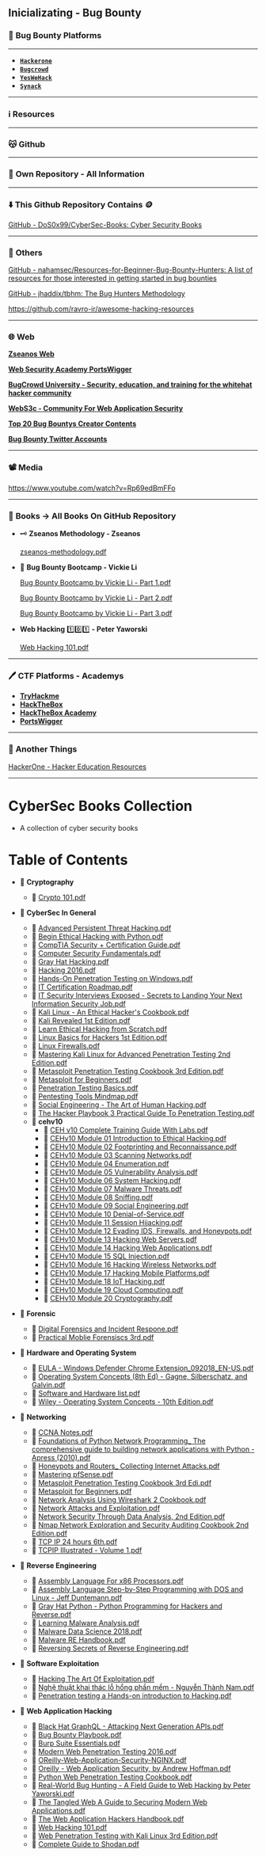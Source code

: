 ## Inicializating - Bug Bounty

### 🐛 **Bug Bounty Platforms**

---

- [**`Hackerone`**](https://www.hackerone.com/)
- [**`Bugcrowd`**](https://www.bugcrowd.com/)
- [**`YesWeHack`**](https://www.yeswehack.com/)
- [**`Synack`**](https://www.synack.com/)

---

### ℹ️ Resources

---

### 😽 **Github**

---

### 🔽 **Own Repository - All Information**

---

### ⬇️ **This Github Repository Contains** 🪙

[GitHub - DoS0x99/CyberSec-Books: Cyber Security Books](https://github.com/DoS0x99/CyberSec-Books)

---

### 🔽 **Others**

[GitHub - nahamsec/Resources-for-Beginner-Bug-Bounty-Hunters: A list of resources for those interested in getting started in bug bounties](https://github.com/nahamsec/Resources-for-Beginner-Bug-Bounty-Hunters)

[GitHub - jhaddix/tbhm: The Bug Hunters Methodology](https://github.com/jhaddix/tbhm)

https://github.com/ravro-ir/awesome-hacking-resources

---

### 🌐 **Web**

**[Zseanos Web](https://www.bugbountyhunter.com/zseano/)**

**[Web Security Academy PortsWigger](https://portswigger.net/web-security)**

**[BugCrowd University - Security, education, and training for the whitehat hacker community](https://www.bugcrowd.com/resources/levelup/)**

**[WebS3c - Community For Web Application Security](https://webs3c.com/)**

**[Top 20 Bug Bountys Creator Contents](https://blog.intigriti.com/2023/01/03/top-20-bug-bounty-youtube-channels-of-2022/?cn-reloaded=1)**

**[Bug Bounty Twitter Accounts](https://twitter.com/i/lists/1253517962272743424)**

---

### 📽️ **Media**

https://www.youtube.com/watch?v=Rp69edBmFFo

---

### 📔 **Books → All Books On GitHub Repository**

- 🗝️ **Zseanos Methodology - Zseanos**
    
    [zseanos-methodology.pdf](https://s3-us-west-2.amazonaws.com/secure.notion-static.com/171722a5-80cd-4f21-b750-3a93361f8bc9/zseanos-methodology.pdf)
    
- 📓 **Bug Bounty Bootcamp - Vickie Li**
    
    [Bug Bounty Bootcamp by Vickie Li - Part 1.pdf](https://s3-us-west-2.amazonaws.com/secure.notion-static.com/7f0c4b19-455b-43aa-87e4-330fc95c0dc9/Bug_Bounty_Bootcamp_The_Guide_to_Finding_and_Reporting_Web_Vulnerabilities_by_Vickie_Li_-_PART1.pdf)
    
    [Bug Bounty Bootcamp by Vickie Li - Part 2.pdf](https://s3-us-west-2.amazonaws.com/secure.notion-static.com/a6fe7e8b-cdc0-454e-a5c3-fef636aa054f/Bug_Bounty_Bootcamp_The_Guide_to_Finding_and_Reporting_Web_Vulnerabilities_by_Vickie_Li_-_PART2.pdf)
    
    [Bug Bounty Bootcamp by Vickie Li - Part 3.pdf](https://s3-us-west-2.amazonaws.com/secure.notion-static.com/48bf3158-6cbf-44c3-a6e4-4ea4f57f97a1/Bug_Bounty_Bootcamp_-_Bug_Bounty_Bootcamp_The_Guide_to_Finding_and_Reporting_Web_Vulnerabilities_by_Vickie_Li_-_PART3.pdf)
    
- **Web Hacking** 1️⃣0️⃣1️⃣ **- Peter Yaworski**
    
    [Web Hacking 101.pdf](https://s3-us-west-2.amazonaws.com/secure.notion-static.com/560fa5bf-57ca-460d-a3c6-8b63df5c08a2/Web_Hacking_101_compressed.pdf)
    
---

### 🖊️ **CTF Platforms - Academys**

- **[TryHackme](https://tryhackme.com/)**
- **[HackTheBox](https://www.hackthebox.com/)**
- **[HackTheBox Academy](https://academy.hackthebox.com/)**
- **[PortsWigger](https://portswigger.net/web-security)**

---

### 📄 **Another Things**

[HackerOne - Hacker Education Resources](https://s3-us-west-2.amazonaws.com/secure.notion-static.com/850c38cc-7a36-4adc-901b-f63425ec942c/hacker-education-resources_compressed.pdf)

---

# CyberSec Books Collection

- A collection of cyber security books

# Table of Contents

- 📂 **Cryptography**
  - 📄 [Crypto 101.pdf](Cryptography/Crypto%20101.pdf)
- 📂 **CyberSec In General**
  - 📄 [Advanced Persistent Threat Hacking.pdf](CyberSec%20In%20General/Advanced%20Persistent%20Threat%20Hacking.pdf)
  - 📄 [Begin Ethical Hacking with Python.pdf](CyberSec%20In%20General/Begin%20Ethical%20Hacking%20with%20Python.pdf)
  - 📄 [CompTIA Security + Certification Guide.pdf](CyberSec%20In%20General/CompTIA%20Security%20%2B%20Certification%20Guide.pdf)
  - 📄 [Computer Security Fundamentals.pdf](CyberSec%20In%20General/Computer%20Security%20Fundamentals.pdf)
  - 📄 [Gray Hat Hacking.pdf](CyberSec%20In%20General/Gray%20Hat%20Hacking.pdf)
  - 📄 [Hacking 2016.pdf](CyberSec%20In%20General/Hacking%202016.pdf)
  - 📄 [Hands\-On Penetration Testing on Windows.pdf](CyberSec%20In%20General/Hands-On%20Penetration%20Testing%20on%20Windows.pdf)
  - 📄 [IT Certification Roadmap.pdf](CyberSec%20In%20General/IT%20%20Certification%20Roadmap.pdf)
  - 📄 [IT Security Interviews Exposed \- Secrets to Landing Your Next Information Security Job.pdf](CyberSec%20In%20General/IT%20Security%20Interviews%20Exposed%20-%20Secrets%20to%20Landing%20Your%20Next%20Information%20Security%20Job.pdf)
  - 📄 [Kali Linux \- An Ethical Hacker's Cookbook.pdf](CyberSec%20In%20General/Kali%20Linux%20-%20An%20Ethical%20Hacker's%20Cookbook.pdf)
  - 📄 [Kali Revealed 1st Edition.pdf](CyberSec%20In%20General/Kali%20Revealed%201st%20Edition.pdf)
  - 📄 [Learn Ethical Hacking from Scratch.pdf](CyberSec%20In%20General/Learn%20Ethical%20Hacking%20from%20Scratch.pdf)
  - 📄 [Linux Basics for Hackers 1st Edition.pdf](CyberSec%20In%20General/Linux%20Basics%20for%20Hackers%201st%20Edition.pdf)
  - 📄 [Linux Firewalls.pdf](CyberSec%20In%20General/Linux%20Firewalls.pdf)
  - 📄 [Mastering Kali Linux for Advanced Penetration Testing 2nd Edition.pdf](CyberSec%20In%20General/Mastering%20Kali%20Linux%20for%20Advanced%20Penetration%20Testing%202nd%20Edition.pdf)
  - 📄 [Metasploit Penetration Testing Cookbook 3rd Edition.pdf](CyberSec%20In%20General/Metasploit%20Penetration%20Testing%20Cookbook%203rd%20Edition.pdf)
  - 📄 [Metasploit for Beginners.pdf](CyberSec%20In%20General/Metasploit%20for%20Beginners.pdf)
  - 📄 [Penetration Testing Basics.pdf](CyberSec%20In%20General/Penetration%20Testing%20Basics.pdf)
  - 📄 [Pentesting Tools Mindmap.pdf](CyberSec%20In%20General/Pentesting%20Tools%20Mindmap.pdf)
  - 📄 [Social Engineering \- The Art of Human Hacking.pdf](CyberSec%20In%20General/Social%20Engineering%20-%20The%20Art%20of%20Human%20Hacking.pdf)
  - 📄 [The Hacker Playbook 3 Practical Guide To Penetration Testing.pdf](CyberSec%20In%20General/The%20Hacker%20Playbook%203%20Practical%20Guide%20To%20Penetration%20Testing.pdf)
  - 📂 **cehv10**
    - 📄 [CEH v10 Complete Training Guide With Labs.pdf](CyberSec%20In%20General/cehv10/CEH%20v10%20Complete%20Training%20Guide%20With%20Labs.pdf)
    - 📄 [CEHv10 Module 01 Introduction to Ethical Hacking.pdf](CyberSec%20In%20General/cehv10/CEHv10%20Module%2001%20Introduction%20to%20Ethical%20Hacking.pdf)
    - 📄 [CEHv10 Module 02 Footprinting and Reconnaissance.pdf](CyberSec%20In%20General/cehv10/CEHv10%20Module%2002%20Footprinting%20and%20Reconnaissance.pdf)
    - 📄 [CEHv10 Module 03 Scanning Networks.pdf](CyberSec%20In%20General/cehv10/CEHv10%20Module%2003%20Scanning%20Networks.pdf)
    - 📄 [CEHv10 Module 04 Enumeration.pdf](CyberSec%20In%20General/cehv10/CEHv10%20Module%2004%20Enumeration.pdf)
    - 📄 [CEHv10 Module 05 Vulnerability Analysis.pdf](CyberSec%20In%20General/cehv10/CEHv10%20Module%2005%20Vulnerability%20Analysis.pdf)
    - 📄 [CEHv10 Module 06 System Hacking.pdf](CyberSec%20In%20General/cehv10/CEHv10%20Module%2006%20System%20Hacking.pdf)
    - 📄 [CEHv10 Module 07 Malware Threats.pdf](CyberSec%20In%20General/cehv10/CEHv10%20Module%2007%20Malware%20Threats.pdf)
    - 📄 [CEHv10 Module 08 Sniffing.pdf](CyberSec%20In%20General/cehv10/CEHv10%20Module%2008%20Sniffing.pdf)
    - 📄 [CEHv10 Module 09 Social Engineering.pdf](CyberSec%20In%20General/cehv10/CEHv10%20Module%2009%20Social%20Engineering.pdf)
    - 📄 [CEHv10 Module 10 Denial\-of\-Service.pdf](CyberSec%20In%20General/cehv10/CEHv10%20Module%2010%20Denial-of-Service.pdf)
    - 📄 [CEHv10 Module 11 Session Hijacking.pdf](CyberSec%20In%20General/cehv10/CEHv10%20Module%2011%20Session%20Hijacking.pdf)
    - 📄 [CEHv10 Module 12 Evading IDS, Firewalls, and Honeypots.pdf](CyberSec%20In%20General/cehv10/CEHv10%20Module%2012%20Evading%20IDS%2C%20Firewalls%2C%20and%20Honeypots.pdf)
    - 📄 [CEHv10 Module 13 Hacking Web Servers.pdf](CyberSec%20In%20General/cehv10/CEHv10%20Module%2013%20Hacking%20Web%20Servers.pdf)
    - 📄 [CEHv10 Module 14 Hacking Web Applications.pdf](CyberSec%20In%20General/cehv10/CEHv10%20Module%2014%20Hacking%20Web%20Applications.pdf)
    - 📄 [CEHv10 Module 15 SQL Injection.pdf](CyberSec%20In%20General/cehv10/CEHv10%20Module%2015%20SQL%20Injection.pdf)
    - 📄 [CEHv10 Module 16 Hacking Wireless Networks.pdf](CyberSec%20In%20General/cehv10/CEHv10%20Module%2016%20Hacking%20Wireless%20Networks.pdf)
    - 📄 [CEHv10 Module 17 Hacking Mobile Platforms.pdf](CyberSec%20In%20General/cehv10/CEHv10%20Module%2017%20Hacking%20Mobile%20Platforms.pdf)
    - 📄 [CEHv10 Module 18 IoT Hacking.pdf](CyberSec%20In%20General/cehv10/CEHv10%20Module%2018%20IoT%20Hacking.pdf)
    - 📄 [CEHv10 Module 19 Cloud Computing.pdf](CyberSec%20In%20General/cehv10/CEHv10%20Module%2019%20Cloud%20Computing.pdf)
    - 📄 [CEHv10 Module 20 Cryptography.pdf](CyberSec%20In%20General/cehv10/CEHv10%20Module%2020%20Cryptography.pdf)
- 📂 **Forensic**
  - 📄 [Digital Forensics and Incident Respone.pdf](Forensic/Digital%20Forensics%20and%20Incident%20Respone.pdf)
  - 📄 [Practical Moblie Forensiscs 3rd.pdf](Forensic/Practical%20Moblie%20Forensiscs%203rd.pdf)
- 📂 **Hardware and Operating System**
  - 📄 [EULA \- Windows Defender Chrome Extension_092018_EN\-US.pdf](Hardware%20and%20Operating%20System/EULA%20-%20Windows%20Defender%20Chrome%20Extension_092018_EN-US.pdf)
  - 📄 [Operating System Concepts (8th Ed) \- Gagne, Silberschatz, and Galvin.pdf](<Hardware%20and%20Operating%20System/Operating%20System%20Concepts%20(8th%20Ed)%20-%20Gagne%2C%20Silberschatz%2C%20and%20Galvin.pdf>)
  - 📄 [Software and Hardware list.pdf](Hardware%20and%20Operating%20System/Software%20and%20Hardware%20list.pdf)
  - 📄 [Wiley \- Operating System Concepts \- 10th Edition.pdf](Hardware%20and%20Operating%20System/Wiley%20-%20Operating%20System%20Concepts%20-%2010th%20Edition.pdf)
- 📂 **Networking**

  - 📄 [CCNA Notes.pdf](Networking/CCNA%20Notes.pdf)
  - 📄 [Foundations of Python Network Programming\_ The comprehensive guide to building network applications with Python \-Apress (2010).pdf](<Networking/Foundations%20of%20Python%20Network%20Programming_%20The%20comprehensive%20guide%20to%20building%20network%20applications%20with%20Python%20-Apress%20(2010).pdf>)
  - 📄 [Honeypots and Routers\_ Collecting Internet Attacks.pdf](Networking/Honeypots%20and%20Routers_%20Collecting%20Internet%20Attacks.pdf)
  - 📄 [Mastering pfSense.pdf](Networking/Mastering%20pfSense.pdf)
  - 📄 [Metasploit Penetration Testing Cookbook 3rd Edi.pdf](Networking/Metasploit%20Penetration%20Testing%20Cookbook%203rd%20Edi.pdf)
  - 📄 [Metasploit for Beginners.pdf](Networking/Metasploit%20for%20Beginners.pdf)
  - 📄 [Network Analysis Using Wireshark 2 Cookbook.pdf](Networking/Network%20Analysis%20Using%20Wireshark%202%20Cookbook.pdf)
  - 📄 [Network Attacks and Exploitation.pdf](Networking/Network%20Attacks%20and%20Exploitation.pdf)
  - 📄 [Network Security Through Data Analysis, 2nd Edition.pdf](Networking/Network%20Security%20Through%20Data%20Analysis%2C%202nd%20Edition.pdf)
  - 📄 [Nmap Network Exploration and Security Auditing Cookbook 2nd Edition.pdf](Networking/Nmap%20Network%20Exploration%20and%20Security%20Auditing%20Cookbook%202nd%20Edition.pdf)
  - 📄 [TCP IP 24 hours 6th.pdf](Networking/TCP%20IP%2024%20hours%206th.pdf)
  - 📄 [TCPIP Illustrated \- Volume 1.pdf](Networking/TCPIP%20Illustrated%20-%20Volume%201.pdf)

- 📂 **Reverse Engineering**
  - 📄 [Assembly Language For x86 Processors.pdf](Reverse%20Engineering/Assembly%20Language%20For%20x86%20Processors.pdf)
  - 📄 [Assembly Language Step\-by\-Step Programming with DOS and Linux \- Jeff Duntemann.pdf](Reverse%20Engineering/Assembly%20Language%20Step-by-Step%20Programming%20with%20DOS%20and%20Linux%20-%20Jeff%20Duntemann.pdf)
  - 📄 [Gray Hat Python \- Python Programming for Hackers and Reverse.pdf](Reverse%20Engineering/Gray%20Hat%20Python%20%20-%20Python%20Programming%20for%20Hackers%20and%20Reverse.pdf)
  - 📄 [Learning Malware Analysis.pdf](Reverse%20Engineering/Learning%20Malware%20Analysis.pdf)
  - 📄 [Malware Data Science 2018.pdf](Reverse%20Engineering/Malware%20Data%20Science%202018.pdf)
  - 📄 [Malware RE Handbook.pdf](Reverse%20Engineering/Malware%20RE%20Handbook.pdf)
  - 📄 [Reversing Secrets of Reverse Engineering.pdf](Reverse%20Engineering/Reversing%20Secrets%20of%20Reverse%20Engineering.pdf)
- 📂 **Software Exploitation**

  - 📄 [Hacking The Art Of Exploitation.pdf](Software%20Exploitation/Hacking%20The%20Art%20Of%20Exploitation.pdf)
  - 📄 [Nghệ thuật khai thác lỗ hổng phần mềm \- Nguyễn Thành Nam.pdf](Software%20Exploitation/Ngh%E1%BB%87%20thu%E1%BA%ADt%20khai%20th%C3%A1c%20l%E1%BB%97%20h%E1%BB%95ng%20ph%E1%BA%A7n%20m%E1%BB%81m%20-%20Nguy%E1%BB%85n%20Th%C3%A0nh%20Nam.pdf)
  - 📄 [Penetration testing a Hands\-on introduction to Hacking.pdf](Software%20Exploitation/Penetration%20testing%20a%20Hands-on%20introduction%20to%20Hacking.pdf)

- 📂 **Web Application Hacking**
  - 📄 [Black Hat GraphQL - Attacking Next Generation APIs.pdf](Web%20Application%20Hacking/Black%20Hat%20GraphQL%20-%20Attacking%20Next%20Generation%20APIs.pdf)
  - 📄 [Bug Bounty Playbook.pdf](Web%20Application%20Hacking/Bug%20Bounty%20Playbook.pdf)
  - 📄 [Burp Suite Essentials.pdf](Web%20Application%20Hacking/Burp%20Suite%20Essentials.pdf)
  - 📄 [Modern Web Penetration Testing 2016.pdf](Web%20Application%20Hacking/Modern%20Web%20Penetration%20Testing%202016.pdf)
  - 📄 [OReilly\-Web\-Application\-Security\-NGINX.pdf](Web%20Application%20Hacking/OReilly-Web-Application-Security-NGINX.pdf)
  - 📄 [Oreilly \- Web Application Security, by Andrew Hoffman.pdf](Web%20Application%20Hacking/Oreilly%20-%20Web%20Application%20Security%2C%20by%20Andrew%20Hoffman.pdf)
  - 📄 [Python Web Penetration Testing Cookbook.pdf](Web%20Application%20Hacking/Python%20Web%20Penetration%20Testing%20Cookbook.pdf)
  - 📄 [Real-World Bug Hunting - A Field Guide to Web Hacking by Peter Yaworski.pdf](Web%20Application%20Hacking/Real-World%20Bug%20Hunting%20-%20A%20Field%20Guide%20to%20Web%20Hacking%20by%20Peter%20Yaworski.pdf)
  - 📄 [The Tangled Web A Guide to Securing Modern Web Applications.pdf](Web%20Application%20Hacking/The%20Tangled%20Web%20A%20Guide%20to%20Securing%20Modern%20Web%20Applications.pdf)
  - 📄 [The Web Application Hackers Handbook.pdf](Web%20Application%20Hacking/The%20Web%20Application%20Hackers%20Handbook.pdf)
  - 📄 [Web Hacking 101.pdf](Web%20Application%20Hacking/Web%20Hacking%20101.pdf)
  - 📄 [Web Penetration Testing with Kali Linux 3rd Edition.pdf](Web%20Application%20Hacking/Web%20Penetration%20Testing%20with%20Kali%20Linux%203rd%20Edition.pdf)
  - 📄 [Complete Guide to Shodan.pdf](Web%20Application%20Hacking/Complete%20Guide%20to%20Shodan.pdf)
